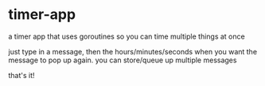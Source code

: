 # timer-app
a timer app that uses goroutines so you can time multiple things at once

just type in a message, then the hours/minutes/seconds when you want the message to pop up again.
you can store/queue up multiple messages 

that's it!
